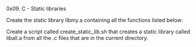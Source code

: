 0x09. C - Static libraries

Create the static library libmy.a containing all the functions listed below:

Create a script called create_static_lib.sh that creates a static library called liball.a from all the .c files that are in the current directory.

